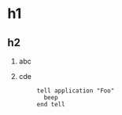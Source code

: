 # h1
## h2

1. abc
2. cde

            tell application "Foo"
              beep
            end tell
